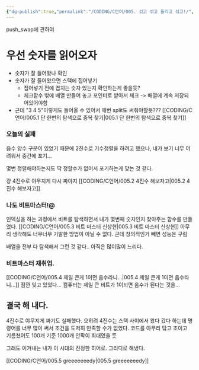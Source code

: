 ```yaml
---
{"dg-publish":true,"permalink":"/CODING/C언어/005. 섞고 섞고 돌리고 섞고!/","noteIcon":"2"}
---
```


push_swap에 관하여

# 우선 숫자를 읽어오자
- 숫자가 잘 들어왔나 확인
- 숫자가 잘 들어왔으면 스택에 집어넣기
	- 집어넣기 전에 겹치는 숫자 있는지 확인하는게 좋을듯?
	- 체크함수 밖에 배열 만들어 놓고 포인터로 받아서 체크 -> 배열에 계속 저장되어있어야함
- 근데 "3 4 5"이렇게도 들어올 수 있어서 매번 split도 써줘야할듯??? 
[[CODING/C언어/005.1 단 한번의 탐색으로 중복 찾기\|005.1 단 한번의 탐색으로 중복 찾기]]

### 오늘의 실패
음수 양수 구분이 있었기 때문에 2진수로 기수정렬을 하려고 했으나,
내가 보기 너무 어려워서 중간에 포기...

몇번 정렬해야하는지도 딱 정할수가 없어서 포기하는게 맞는 것 같다.

걍 4진수로 야무지게 다시 짜야지
[[CODING/C언어/005.2 4진수 해보자고\|005.2 4진수 해보자고]]
### 나도 비트마스터!@
인덱싱을 하는 과정에서 비트를 탐색하면서 내가 몇번째 숫자인지 찾아주는 함수를 만들었다.
[[CODING/C언어/005.3 비트 마스터 신상현\|005.3 비트 마스터 신상현]]
아무리 생각해도 너무너무 기발한 방법이 아닐 수 없다.
근데 창의적인거 빼면 성능은 구림

배열을 전부 다 탐색해서 그런 것 같다.. 아직은 많이많이 느리다.

### 비트마스터 재취업.  
[[CODING/C언어/005.4 제일 큰게 1이면 음수라니...\|005.4 제일 큰게 1이면 음수라니...]]
잠깐 잊고 있었다... 컴퓨터는 제일 큰 비트가 1이되면 음수가 된다는 것을...

## 결국 해 내다.
4진수로 야무지게 짜기도 실패했다.
오히려 4진수는 스택 사이에서 왔다 갔다 하는데 명령어를 너무 많이 써서
조건을 도저히 만족할 수가 없었다.
코드를 아무리 닦고 조이고 기름쳤어도 100개 기준 1000개 안팍이 최대였을 듯

그래도 이겨내는 내가 이 시대의 진정한 히어로.
그리디로 해냈다.

[[CODING/C언어/005.5 greeeeeeedy\|005.5 greeeeeeedy]]